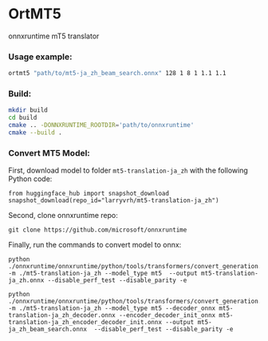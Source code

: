 # OrtMT5
onnxruntime mT5 translator

### Usage example:

```bash
ortmt5 "path/to/mt5-ja_zh_beam_search.onnx" 128 1 8 1 1.1 1.1
```

### Build:

```bash
mkdir build
cd build
cmake .. -DONNXRUNTIME_ROOTDIR='path/to/onnxruntime'
cmake --build .
```

### Convert MT5 Model:

First, download model to folder `mt5-translation-ja_zh` with the following Python code:

```
from huggingface_hub import snapshot_download
snapshot_download(repo_id="larryvrh/mt5-translation-ja_zh")
```

Second, clone onnxruntime repo:

```
git clone https://github.com/microsoft/onnxruntime
```

Finally, run the commands to convert model to onnx:

```
python ./onnxruntime/onnxruntime/python/tools/transformers/convert_generation.py -m ./mt5-translation-ja_zh --model_type mt5  --output mt5-translation-ja_zh.onnx --disable_perf_test --disable_parity -e

python ./onnxruntime/onnxruntime/python/tools/transformers/convert_generation.py -m ./mt5-translation-ja_zh --model_type mt5 --decoder_onnx mt5-translation-ja_zh_decoder.onnx --encoder_decoder_init_onnx mt5-translation-ja_zh_encoder_decoder_init.onnx --output mt5-ja_zh_beam_search.onnx  --disable_perf_test --disable_parity -e
```

